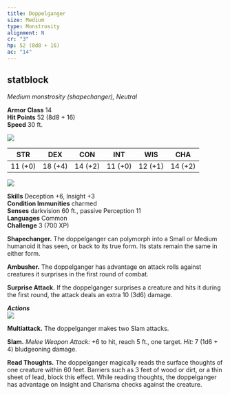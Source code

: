 ```yaml
---
title: Doppelganger
size: Medium
type: Monstrosity
alignment: N
cr: "3"
hp: 52 (8d8 + 16)
ac: "14"
---
```


## statblock
_Medium monstrosity (shapechanger), Neutral_

**Armor Class** 14  
**Hit Points** 52 (8d8 + 16)  
**Speed** 30 ft.

![](https://www.dndbeyond.com/file-attachments/0/579/stat-block-header-bar.svg)

|STR|DEX|CON|INT|WIS|CHA|
|---|---|---|---|---|---|
|11 (+0)|18 (+4)|14 (+2)|11 (+0)|12 (+1)|14 (+2)|

![](https://www.dndbeyond.com/file-attachments/0/579/stat-block-header-bar.svg)

**Skills** Deception +6, Insight +3  
**Condition Immunities** charmed  
**Senses** darkvision 60 ft., passive Perception 11  
**Languages** Common  
**Challenge** 3 (700 XP)

**Shapechanger.** The doppelganger can polymorph into a Small or Medium humanoid it has seen, or back to its true form. Its stats remain the same in either form.  

**Ambusher.** The doppelganger has advantage on attack rolls against creatures it surprises in the first round of combat.  

**Surprise Attack.** If the doppelganger surprises a creature and hits it during the first round, the attack deals an extra 10 (3d6) damage.

_**Actions**_  
![](https://www.dndbeyond.com/file-attachments/0/579/stat-block-header-bar.svg)

**Multiattack.** The doppelganger makes two Slam attacks.  

**Slam.** _Melee Weapon Attack:_ +6 to hit, reach 5 ft., one target. _Hit:_ 7 (1d6 + 4) bludgeoning damage.  

**Read Thoughts.** The doppelganger magically reads the surface thoughts of one creature within 60 feet. Barriers such as 3 feet of wood or dirt, or a thin sheet of lead, block this effect. While reading thoughts, the doppelganger has advantage on Insight and Charisma checks against the creature.
